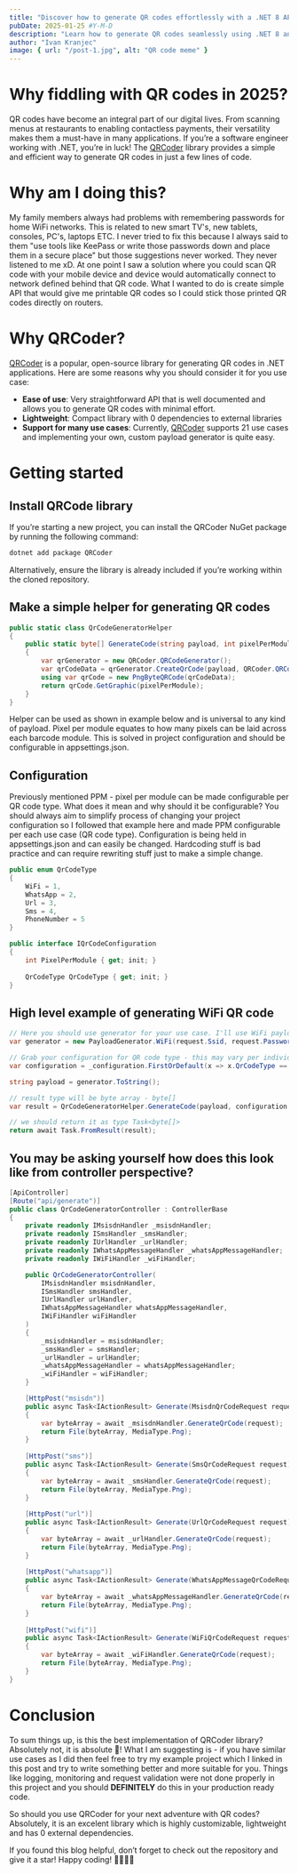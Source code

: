 ```yaml
---
title: "Discover how to generate QR codes effortlessly with a .NET 8 API 🧑🏻‍💻🚀"
pubDate: 2025-01-25 #Y-M-D
description: "Learn how to generate QR codes seamlessly using .NET 8 and the QRCoder library. Simple, fast, and efficient! 🧑🏻‍💻🚀"
author: "Ivan Kranjec"
image: { url: "/post-1.jpg", alt: "QR code meme" }
---
```


# Why fiddling with QR codes in 2025?
QR codes have become an integral part of our digital lives. From scanning menus at restaurants to enabling contactless payments, their versatility makes them a must-have in many applications. If you’re a software engineer working with .NET, you’re in luck! The [QRCoder](https://github.com/codebude/QRCoder) library provides a simple and efficient way to generate QR codes in just a few lines of code.

# Why am I doing this?
My family members always had problems with remembering passwords for home WiFi networks. This is related to new smart TV's, new tablets, consoles, PC's, laptops ETC. I never tried to fix this because I always said to them "use tools like KeePass or write those passwords down and place them in a secure place" but those suggestions never worked. They never listened to me xD. At one point I saw a solution where you could scan QR code with your mobile device and device would automatically connect to network defined behind that QR code. What I wanted to do is create simple API that would give me printable QR codes so I could stick those printed QR codes directly on routers.

# Why QRCoder?
[QRCoder](https://github.com/codebude/QRCoder) is a popular, open-source library for generating QR codes in .NET applications. Here are some reasons why you should consider it for you use case:

- **Ease of use**: Very straightforward API that is well documented and allows you to generate QR codes with minimal effort.
- **Lightweight**: Compact library with 0 dependencies to external libraries
- **Support for many use cases**: Currently, [QRCoder](https://github.com/codebude/QRCoder) supports 21 use cases and implementing your own, custom payload generator is quite easy. 

# Getting started
## Install QRCode library

If you’re starting a new project, you can install the QRCoder NuGet package by running the following command:
```bash
dotnet add package QRCoder
```
Alternatively, ensure the library is already included if you’re working within the cloned repository.

## Make a simple helper for generating QR codes
```csharp
public static class QrCodeGeneratorHelper
{
    public static byte[] GenerateCode(string payload, int pixelPerModule)
    {
        var qrGenerator = new QRCoder.QRCodeGenerator();
        var qrCodeData = qrGenerator.CreateQrCode(payload, QRCoder.QRCodeGenerator.ECCLevel.Q);
        using var qrCode = new PngByteQRCode(qrCodeData);
        return qrCode.GetGraphic(pixelPerModule);
    }
}
```

Helper can be used as shown in example below and is universal to any kind of payload. Pixel per module equates to how many pixels can be laid across each barcode module. This is solved in project configuration and should be configurable in appsettings.json.

## Configuration
Previously mentioned PPM - pixel per module can be made configurable per QR code type. What does it mean and why should it be configurable?
You should always aim to simplify process of changing your project configuration so I followed that example here and made PPM configurable per each use case (QR code type). Configuration is being held in appsettings.json and can easily be changed. Hardcoding stuff is bad practice and can require rewriting stuff just to make a simple change.

```csharp
public enum QrCodeType
{
    WiFi = 1,
    WhatsApp = 2,
    Url = 3,
    Sms = 4,
    PhoneNumber = 5
}

public interface IQrCodeConfiguration
{
    int PixelPerModule { get; init; }
    
    QrCodeType QrCodeType { get; init; }
}
```

## High level example of generating WiFi QR code
```csharp
// Here you should use generator for your use case. I'll use WiFi payload generator here but just as example.
var generator = new PayloadGenerator.WiFi(request.Ssid, request.Password, PayloadGenerator.WiFi.Authentication.WPA2);

// Grab your configuration for QR code type - this may vary per individual but I wanted to make this configurable in appsettings.json
var configuration = _configuration.FirstOrDefault(x => x.QrCodeType == QrCodeType.WiFi);

string payload = generator.ToString();

// result type will be byte array - byte[]
var result = QrCodeGeneratorHelper.GenerateCode(payload, configuration.PixelPerModule);

// we should return it as type Task<byte[]>
return await Task.FromResult(result);
```

## You may be asking yourself how does this look like from controller perspective?

```csharp
[ApiController]
[Route("api/generate")]
public class QrCodeGeneratorController : ControllerBase
{
    private readonly IMsisdnHandler _msisdnHandler;
    private readonly ISmsHandler _smsHandler;
    private readonly IUrlHandler _urlHandler;
    private readonly IWhatsAppMessageHandler _whatsAppMessageHandler;
    private readonly IWiFiHandler _wiFiHandler;

    public QrCodeGeneratorController(
        IMsisdnHandler msisdnHandler,
        ISmsHandler smsHandler,
        IUrlHandler urlHandler,
        IWhatsAppMessageHandler whatsAppMessageHandler,
        IWiFiHandler wiFiHandler
    )
    {
        _msisdnHandler = msisdnHandler;
        _smsHandler = smsHandler;
        _urlHandler = urlHandler;
        _whatsAppMessageHandler = whatsAppMessageHandler;
        _wiFiHandler = wiFiHandler;
    }

    [HttpPost("msisdn")]
    public async Task<IActionResult> Generate(MsisdnQrCodeRequest request)
    {
        var byteArray = await _msisdnHandler.GenerateQrCode(request);
        return File(byteArray, MediaType.Png);
    }
    
    [HttpPost("sms")]
    public async Task<IActionResult> Generate(SmsQrCodeRequest request)
    {
        var byteArray = await _smsHandler.GenerateQrCode(request);
        return File(byteArray, MediaType.Png);
    }
    
    [HttpPost("url")]
    public async Task<IActionResult> Generate(UrlQrCodeRequest request)
    {
        var byteArray = await _urlHandler.GenerateQrCode(request);
        return File(byteArray, MediaType.Png);
    }
    
    [HttpPost("whatsapp")]
    public async Task<IActionResult> Generate(WhatsAppMessageQrCodeRequest request)
    {
        var byteArray = await _whatsAppMessageHandler.GenerateQrCode(request);
        return File(byteArray, MediaType.Png);
    }
    
    [HttpPost("wifi")]
    public async Task<IActionResult> Generate(WiFiQrCodeRequest request)
    {
        var byteArray = await _wiFiHandler.GenerateQrCode(request);
        return File(byteArray, MediaType.Png);
    }
}
```
# Conclusion
To sum things up, is this the best implementation of QRCoder library? Absolutely not, it is absolute 💩! What I am suggesting is - if you have similar use cases as I did then feel free to try my example project which I linked in this post and try to write something better and more suitable for you.
Things like logging, monitoring and request validation were not done properly in this project and you should **DEFINITELY** do this in your production ready code.

So should you use QRCoder for your next adventure with QR codes? Absolutely, it is an excelent library which is highly customizable, lightweight and has 0 external dependencies.

If you found this blog helpful, don’t forget to check out the repository and give it a star! Happy coding! 🧑🏻‍💻🚀